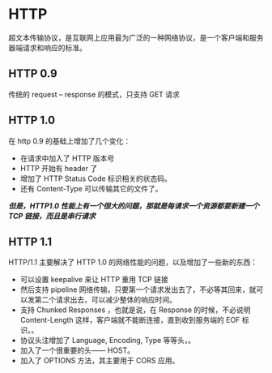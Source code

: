 # HTTP

超文本传输协议，是互联网上应用最为广泛的一种网络协议，是一个客户端和服务器端请求和响应的标准。

## HTTP 0.9

传统的 request – response 的模式，只支持 GET 请求

## HTTP 1.0

在 http 0.9 的基础上增加了几个变化：

- 在请求中加入了 HTTP 版本号
- HTTP 开始有 header 了
- 增加了 HTTP Status Code 标识相关的状态码。
- 还有 Content-Type 可以传输其它的文件了。

**_但是，HTTP1.0 性能上有一个很大的问题，那就是每请求一个资源都要新建一个 TCP 链接，而且是串行请求_**

## HTTP 1.1

HTTP/1.1 主要解决了 HTTP 1.0 的网络性能的问题，以及增加了一些新的东西：

- 可以设置 keepalive 来让 HTTP 重用 TCP 链接
- 然后支持 pipeline 网络传输，只要第一个请求发出去了，不必等其回来，就可以发第二个请求出去，可以减少整体的响应时间。
- 支持 Chunked Responses ，也就是说，在 Response 的时候，不必说明 Content-Length 这样，客户端就不能断连接，直到收到服务端的 EOF 标识。。
- 协议头注增加了 Language, Encoding, Type 等等头，。
- 加入了一个很重要的头—— HOST。
- 加入了 OPTIONS 方法，其主要用于 CORS 应用。

